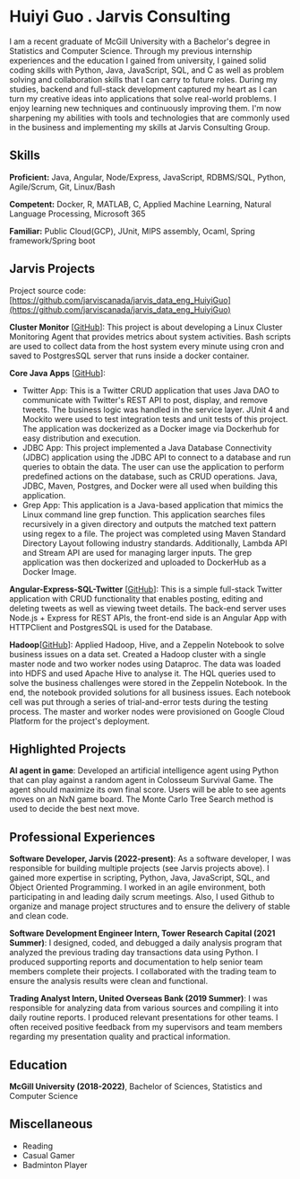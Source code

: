 # Huiyi Guo . Jarvis Consulting

I am a recent graduate of McGill University with a Bachelor's degree in Statistics and Computer Science. Through my previous internship experiences and the education I gained from university, I gained solid coding skills with Python, Java, JavaScript, SQL, and C as well as problem solving and collaboration skills that I can carry to future roles. During my studies, backend and full-stack development captured my heart as I can turn my creative ideas into applications that solve real-world problems. I enjoy learning new techniques and continuously improving them. I'm now sharpening my abilities with tools and technologies that are commonly used in the business and implementing my skills at Jarvis Consulting Group.

## Skills

**Proficient:** Java, Angular, Node/Express, JavaScript, RDBMS/SQL, Python, Agile/Scrum, Git, Linux/Bash

**Competent:** Docker, R, MATLAB, C, Applied Machine Learning, Natural Language Processing, Microsoft 365

**Familiar:** Public Cloud(GCP), JUnit, MIPS assembly, Ocaml, Spring framework/Spring boot

## Jarvis Projects

Project source code: [https://github.com/jarviscanada/jarvis_data_eng_HuiyiGuo](https://github.com/jarviscanada/jarvis_data_eng_HuiyiGuo)


**Cluster Monitor** [[GitHub](https://github.com/jarviscanada/jarvis_data_eng_HuiyiGuo/tree/master/linux_sql)]: This project is about developing a Linux Cluster Monitoring Agent that provides metrics about system activities. Bash scripts are used to collect data from the host system every minute using cron and saved to PostgresSQL server that runs inside a docker container.

**Core Java Apps** [[GitHub](https://github.com/jarviscanada/jarvis_data_eng_HuiyiGuo/tree/master/core_java)]:
      
  - Twitter App: This is a Twitter CRUD application that uses Java DAO to communicate with Twitter's REST API to post, display, and remove tweets. The business logic was handled in the service layer. JUnit 4 and Mockito were used to test integration tests and unit tests of this project. The application was dockerized as a Docker image via Dockerhub for easy distribution and execution.
  - JDBC App: This project implemented a Java Database Connectivity (JDBC) application using the JDBC API to connect to a database and run queries to obtain the data. The user can use the application to perform predefined actions on the database, such as CRUD operations. Java, JDBC, Maven, Postgres, and Docker were all used when building this application.
  - Grep App: This application is a Java-based application that mimics the Linux command line grep function. This application searches files recursively in a given directory and outputs the matched text pattern using regex to a file. The project was completed using Maven Standard Directory Layout following industry standards. Additionally, Lambda API and Stream API are used for managing larger inputs. The grep application was then dockerized and uploaded to DockerHub as a Docker Image.

**Angular-Express-SQL-Twitter** [[GitHub](https://github.com/jarviscanada/jarvis_data_eng_HuiyiGuo/tree/master)]: This is a simple full-stack Twitter application with CRUD functionality that enables posting, editing and deleting tweets as well as viewing tweet details. The back-end server uses Node.js + Express for REST APIs, the front-end side is an Angular App with HTTPClient and PostgresSQL is used for the Database.

**Hadoop**[[GitHub](https://github.com/jarviscanada/jarvis_data_eng_HuiyiGuo/tree/master/hadoop)]: Applied Hadoop, Hive, and a Zeppelin Notebook to solve business issues on a data set. Created a Hadoop cluster with a single master node and two worker nodes using Dataproc. The data was loaded into HDFS and used Apache Hive to analyse it. The HQL queries used to solve the business challenges were stored in the Zeppelin Notebook. In the end, the notebook provided solutions for all business issues. Each notebook cell was put through a series of trial-and-error tests during the testing process. The master and worker nodes were provisioned on Google Cloud Platform for the project's deployment.

## Highlighted Projects
**AI agent in game**: Developed an artificial intelligence agent using Python that can play against a random agent in Colosseum Survival Game. The agent should maximize its own final score. Users will be able to see agents moves on an NxN game board. The Monte Carlo Tree Search method is used to decide the best next move.


## Professional Experiences

**Software Developer, Jarvis (2022-present)**: As a software developer, I was responsible for building multiple projects (see Jarvis projects above). I gained more expertise in scripting, Python, Java, JavaScript, SQL, and Object Oriented Programming. I worked in an agile environment, both participating in and leading daily scrum meetings. Also, I used Github to organize and manage project structures and to ensure the delivery of stable and clean code.

**Software Development Engineer Intern, Tower Research Capital (2021 Summer)**: I designed, coded, and debugged a daily analysis program that analyzed the previous trading day transactions data using Python. I produced supporting reports and documentation to help senior team members complete their projects. I collaborated with the trading team to ensure the analysis results were clean and functional.

**Trading Analyst Intern, United Overseas Bank (2019 Summer)**: I was responsible for analyzing data from various sources and compiling it into daily routine reports. I produced relevant presentations for other teams. I often received positive feedback from my supervisors and team members regarding my presentation quality and practical information.


## Education
**McGill University (2018-2022)**, Bachelor of Sciences, Statistics and Computer Science


## Miscellaneous
- Reading
- Casual Gamer
- Badminton Player
